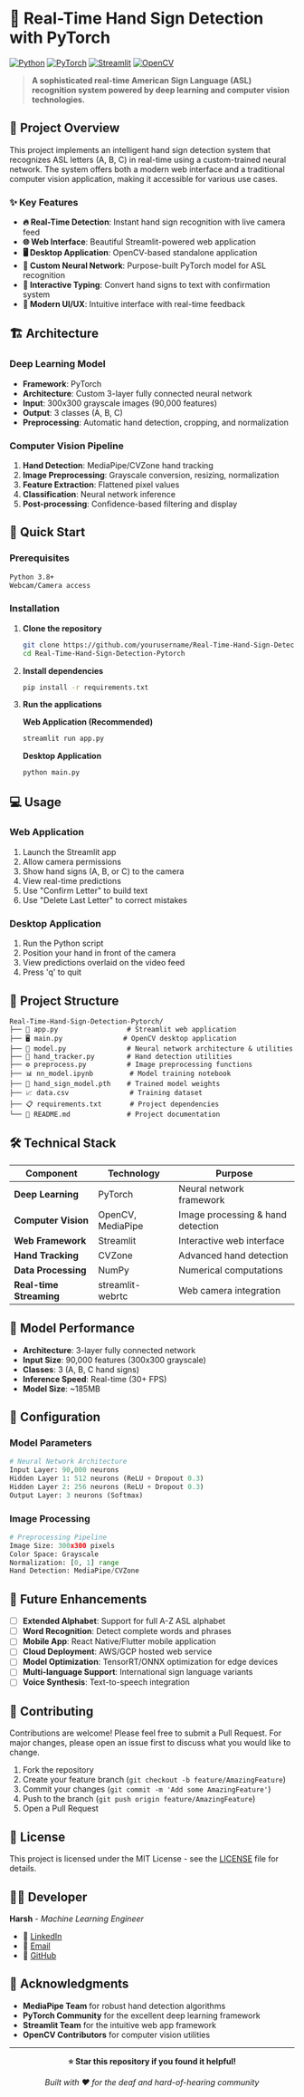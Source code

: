 # 🤟 Real-Time Hand Sign Detection with PyTorch

[![Python](https://img.shields.io/badge/Python-3.8+-blue.svg)](https://python.org)
[![PyTorch](https://img.shields.io/badge/PyTorch-Latest-red.svg)](https://pytorch.org)
[![Streamlit](https://img.shields.io/badge/Streamlit-Web%20App-brightgreen.svg)](https://streamlit.io)
[![OpenCV](https://img.shields.io/badge/OpenCV-Computer%20Vision-orange.svg)](https://opencv.org)

> **A sophisticated real-time American Sign Language (ASL) recognition system powered by deep learning and computer vision technologies.**

## 🎯 Project Overview

This project implements an intelligent hand sign detection system that recognizes ASL letters (A, B, C) in real-time using a custom-trained neural network. The system offers both a modern web interface and a traditional computer vision application, making it accessible for various use cases.

### ✨ Key Features

- **🔥 Real-Time Detection**: Instant hand sign recognition with live camera feed
- **🌐 Web Interface**: Beautiful Streamlit-powered web application
- **🖥️ Desktop Application**: OpenCV-based standalone application
- **🧠 Custom Neural Network**: Purpose-built PyTorch model for ASL recognition
- **📝 Interactive Typing**: Convert hand signs to text with confirmation system
- **🎨 Modern UI/UX**: Intuitive interface with real-time feedback

## 🏗️ Architecture

### Deep Learning Model
- **Framework**: PyTorch
- **Architecture**: Custom 3-layer fully connected neural network
- **Input**: 300x300 grayscale images (90,000 features)
- **Output**: 3 classes (A, B, C)
- **Preprocessing**: Automatic hand detection, cropping, and normalization

### Computer Vision Pipeline
1. **Hand Detection**: MediaPipe/CVZone hand tracking
2. **Image Preprocessing**: Grayscale conversion, resizing, normalization
3. **Feature Extraction**: Flattened pixel values
4. **Classification**: Neural network inference
5. **Post-processing**: Confidence-based filtering and display

## 🚀 Quick Start

### Prerequisites
```bash
Python 3.8+
Webcam/Camera access
```

### Installation

1. **Clone the repository**
   ```bash
   git clone https://github.com/yourusername/Real-Time-Hand-Sign-Detection-Pytorch.git
   cd Real-Time-Hand-Sign-Detection-Pytorch
   ```

2. **Install dependencies**
   ```bash
   pip install -r requirements.txt
   ```

3. **Run the applications**

   **Web Application (Recommended)**
   ```bash
   streamlit run app.py
   ```
   
   **Desktop Application**
   ```bash
   python main.py
   ```

## 💻 Usage

### Web Application
1. Launch the Streamlit app
2. Allow camera permissions
3. Show hand signs (A, B, or C) to the camera
4. View real-time predictions
5. Use "Confirm Letter" to build text
6. Use "Delete Last Letter" to correct mistakes

### Desktop Application
1. Run the Python script
2. Position your hand in front of the camera
3. View predictions overlaid on the video feed
4. Press 'q' to quit

## 📁 Project Structure

```
Real-Time-Hand-Sign-Detection-Pytorch/
├── 📱 app.py                 # Streamlit web application
├── 🖥️ main.py               # OpenCV desktop application
├── 🧠 model.py               # Neural network architecture & utilities
├── 🔧 hand_tracker.py        # Hand detection utilities
├── ⚙️ preprocess.py          # Image preprocessing functions
├── 📊 nn_model.ipynb         # Model training notebook
├── 🎯 hand_sign_model.pth    # Trained model weights
├── 📈 data.csv               # Training dataset
├── 📋 requirements.txt       # Project dependencies
└── 📖 README.md              # Project documentation
```

## 🛠️ Technical Stack

| Component | Technology | Purpose |
|-----------|------------|---------|
| **Deep Learning** | PyTorch | Neural network framework |
| **Computer Vision** | OpenCV, MediaPipe | Image processing & hand detection |
| **Web Framework** | Streamlit | Interactive web interface |
| **Hand Tracking** | CVZone | Advanced hand detection |
| **Data Processing** | NumPy | Numerical computations |
| **Real-time Streaming** | streamlit-webrtc | Web camera integration |

## 🎯 Model Performance

- **Architecture**: 3-layer fully connected network
- **Input Size**: 90,000 features (300x300 grayscale)
- **Classes**: 3 (A, B, C hand signs)
- **Inference Speed**: Real-time (30+ FPS)
- **Model Size**: ~185MB

## 🔧 Configuration

### Model Parameters
```python
# Neural Network Architecture
Input Layer: 90,000 neurons
Hidden Layer 1: 512 neurons (ReLU + Dropout 0.3)
Hidden Layer 2: 256 neurons (ReLU + Dropout 0.3)
Output Layer: 3 neurons (Softmax)
```

### Image Processing
```python
# Preprocessing Pipeline
Image Size: 300x300 pixels
Color Space: Grayscale
Normalization: [0, 1] range
Hand Detection: MediaPipe/CVZone
```

## 🚀 Future Enhancements

- [ ] **Extended Alphabet**: Support for full A-Z ASL alphabet
- [ ] **Word Recognition**: Detect complete words and phrases
- [ ] **Mobile App**: React Native/Flutter mobile application
- [ ] **Cloud Deployment**: AWS/GCP hosted web service
- [ ] **Model Optimization**: TensorRT/ONNX optimization for edge devices
- [ ] **Multi-language Support**: International sign language variants
- [ ] **Voice Synthesis**: Text-to-speech integration

## 🤝 Contributing

Contributions are welcome! Please feel free to submit a Pull Request. For major changes, please open an issue first to discuss what you would like to change.

1. Fork the repository
2. Create your feature branch (`git checkout -b feature/AmazingFeature`)
3. Commit your changes (`git commit -m 'Add some AmazingFeature'`)
4. Push to the branch (`git push origin feature/AmazingFeature`)
5. Open a Pull Request

## 📄 License

This project is licensed under the MIT License - see the [LICENSE](LICENSE) file for details.

## 👨‍💻 Developer

**Harsh** - *Machine Learning Engineer*

- 🔗 [LinkedIn](https://linkedin.com/in/yourprofile)
- 📧 [Email](mailto:your.email@example.com)
- 🐙 [GitHub](https://github.com/yourusername)

## 🙏 Acknowledgments

- **MediaPipe Team** for robust hand detection algorithms
- **PyTorch Community** for the excellent deep learning framework
- **Streamlit Team** for the intuitive web app framework
- **OpenCV Contributors** for computer vision utilities

---

<div align="center">

**⭐ Star this repository if you found it helpful!**

*Built with ❤️ for the deaf and hard-of-hearing community*

</div>
